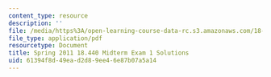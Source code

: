```yaml
---
content_type: resource
description: ''
file: /media/https%3A/open-learning-course-data-rc.s3.amazonaws.com/18-600-probability-and-random-variables-fall-2019/61394f8d49ead2d89ee46e87b07a5a14_MIT18_600F19_mid1_S2011_soln.pdf
file_type: application/pdf
resourcetype: Document
title: Spring 2011 18.440 Midterm Exam 1 Solutions
uid: 61394f8d-49ea-d2d8-9ee4-6e87b07a5a14
---
```

